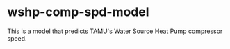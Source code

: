 # wshp-comp-spd-model
This is a model that predicts TAMU's Water Source Heat Pump compressor speed.
